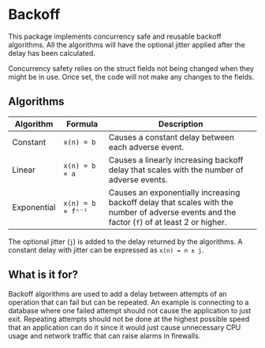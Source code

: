 # Backoff

This package implements concurrency safe and reusable backoff algorithms. All the algorithms will have the optional
jitter applied after the delay has been calculated.

Concurrency safety relies on the struct fields not being changed when they might be in use. Once set, the code will not
make any changes to the fields.

## Algorithms

| Algorithm   | Formula           | Description                                                                                                                                  |
|-------------|-------------------|----------------------------------------------------------------------------------------------------------------------------------------------|
| Constant    | `x(n) = b`        | Causes a constant delay between each adverse event.                                                                                          |
| Linear      | `x(n) = b × a`    | Causes a linearly increasing backoff delay that scales with the number of adverse events.                                                    |
| Exponential | `x(n) = b × fⁿ⁻¹` | Causes an exponentially increasing backoff delay that scales with the number of adverse events and the factor (`f`) of at least 2 or higher. |

The optional jitter (`j`) is added to the delay returned by the algorithms. A constant delay with jitter can be
expressed as `x(n) = n ± j`.

## What is it for?

Backoff algorithms are used to add a delay between attempts of an operation that can fail but can be repeated.
An example is connecting to a database where one failed attempt should not cause the application to just exit. Repeating
attempts should not be done at the highest possible speed that an application can do it since it would just cause
unnecessary CPU usage and network traffic that can raise alarms in firewalls.
